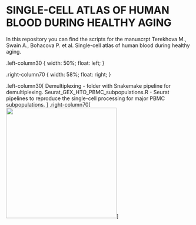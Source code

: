 # SINGLE-CELL ATLAS OF HUMAN BLOOD DURING HEALTHY AGING 

In this repository you can find the scripts for the manuscrpt Terekhova M., Swain A., Bohacova P. et al. Single-cell atlas of human blood during healthy aging.

.left-column30 {
      width: 50%;
      float: left;
}

.right-column70 {
      width: 58%;
      float: right;
      }


.left-column30[
Demultiplexing - folder with Snakemake pipeline for demultiplexing.
Seurat_GEX_HTO_PBMC_subpopulations.R - Seurat pipelines to reproduce the single-cell processing for major PBMC subpopulations.
]
.right-column70[<img src="https://user-images.githubusercontent.com/55485726/209450705-139065bc-71ca-4055-90e8-a54c30a3b2a8.png" width="300" height="300">]
